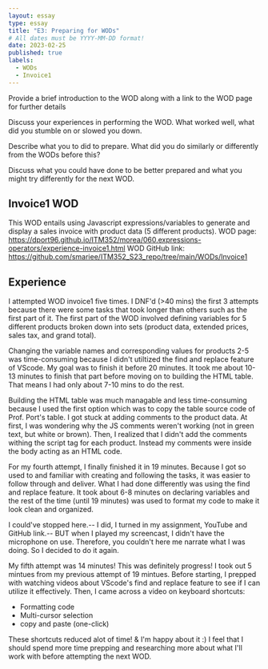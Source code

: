 ```yaml
---
layout: essay
type: essay
title: "E3: Preparing for WODs"
# All dates must be YYYY-MM-DD format!
date: 2023-02-25
published: true
labels:
  - WODs
  - Invoice1 
---
```

Provide a brief introduction to the WOD along with a link to the WOD page for further details

Discuss your experiences in performing the WOD. What worked well, what did you stumble on or slowed you down.

Describe what you to did to prepare. What did you do similarly or differently from the WODs before this?

Discuss what you could have done to be better prepared and what you might try differently for the next WOD.

## Invoice1 WOD

This WOD entails using Javascript expressions/variables to generate and display a sales invoice with product data (5 different products). 
WOD page: https://dport96.github.io/ITM352/morea/060.expressions-operators/experience-invoice1.html
WOD GitHub link: https://github.com/smariee/ITM352_S23_repo/tree/main/WODs/Invoice1

## Experience

I attempted WOD invoice1 five times. I DNF'd (>40 mins) the first 3 attempts because there were some tasks that took longer than others such as the first part of it. The first part of the WOD involved defining variables for 5 different products broken down into sets (product data, extended prices, sales tax, and grand total). 

Changing the variable names and corresponding values for products 2-5 was time-consuming because I didn't utiltized the find and replace feature of VScode. My goal was to finish it before 20 minutes. It took me about 10-13 minutes to finish that part before moving on to building the HTML table. That means I had only about 7-10 mins to do the rest. 

Building the HTML table was much managable and less time-consuming because I used the first option which was to copy the table source code of Prof. Port's table. I got stuck at adding comments to the product data. At first, I was wondering why the JS comments weren't working (not in green text, but white or brown). Then, I realized that I didn't add the comments withing the script tag for each product. Instead my comments were inside the body acting as an HTML code. 

For my fourth attempt, I finally finished it in 19 minutes. Because I got so used to and familiar with creating and following the tasks, it was easier to follow through and deliver. 
What I had done differently was using the find and replace feature. It took about 6-8 minutes on declaring variables and the rest of the time (until 19 minutes) was used to format my code to make it look clean and organized. 

I could've stopped here.-- I did, I turned in my assignment, YouTube and GitHub link.-- BUT when I played my screencast, I didn't have the microphone on use. Therefore, you couldn't here me narrate what I was doing. So I decided to do it again. 

My fifth attempt was 14 minutes! This was definitely progress! I took out 5 mintues from my previous attempt of 19 mintues. Before starting, I prepped with watching videos about VScode's find and replace feature to see if I can utilize it effectively. Then, I came across a video on keyboard shortcuts:

- Formatting code
- Multi-cursor selection
- copy and paste (one-click)

These shortcuts reduced alot of time! & I'm happy about it :) I feel that I should spend more time prepping and researching more about what I'll work with before attempting the next WOD. 



